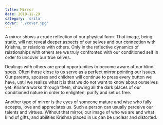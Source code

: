 ```yaml
---
title: Mirror
date: 2018-12-29
category: 'srila'
cover: "./cover.jpg"
---
```


A mirror shows a crude reflection of our physical form. That image, being static, will not reveal deeper aspects of our selves and our connection with Krishna, or relations with others. Only in the reflective dynamics of relationships with others are we truly confronted with our conditioned self in order to uncover our true selves.

Dealings with others are great opportunities to become aware of our blind spots. Often those close to us serve as a perfect mirror pointing our issues. Our parents, spouses and children will continue to press every button we have, until we realize what it is that we do not want to know about ourselves yet. Krishna works through them, showing all the dark places of our conditioned nature in order to enlighten, purify and set us free.

Another type of mirror is the eyes of someone mature and wise who fully accepts, love and appreciates us. Such a person can usually perceive our talents and virtues. Without that mirror, our image of who we are and what kind of gifts, and abilities Krishna placed in us can be unclear and distorted.